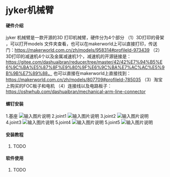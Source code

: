 # jyker机械臂

#### 硬件介绍
jyker 机械臂是一款开源的3D 打印机械臂，硬件分为4个部分
（1）3D打印的骨架 ，可以打开models 文件夹查看，也可以在makerworld上可以直接打印，传送门：https://makerworld.com.cn/zh/models/958314#profileId-973439
（2）3D打印的减速机4个以及金属减速机1个，减速机的开源链接是：https://gitee.com/dashuaibran/reducer/tree/master/42/42%E7%94%B5%E6%9C%BA%E5%87%8F%E9%80%9F%E6%9C%BA%E7%AC%AC%E5%9B%9B%E7%89%88，
也可以直接在makerworld上直接找到：https://makerworld.com.cn/zh/models/807709#profileId-785035
（3）淘宝上购买的FOC板子和电机
（4）连接线以及电路板子：https://oshwhub.com/dashuaibran/mechanical-arm-line-connector


#### 螺钉安装
1.基座
![输入图片说明](https://foruda.gitee.com/images/1740033346022685332/d39a1722_2128761.jpeg "base.jpg")
2.joint1
![输入图片说明](https://foruda.gitee.com/images/1740033460938099330/84f4fadc_2128761.jpeg "joint1.jpg")
3.joint2
![输入图片说明](https://foruda.gitee.com/images/1740033485710462920/a2615412_2128761.jpeg "joint2.jpg")
4.joint3
![输入图片说明](https://foruda.gitee.com/images/1740033528623894177/5a5ff1c9_2128761.jpeg "joint3.jpg")
5.joint4
![输入图片说明](https://foruda.gitee.com/images/1740033551043314411/698ea2cc_2128761.jpeg "joint4.jpg")
5.joint5
![输入图片说明](https://foruda.gitee.com/images/1740033574919084200/f0459f3d_2128761.jpeg "joint5.jpg")

#### 安装教程

1.  TODO
#### 软件使用
1. TODO